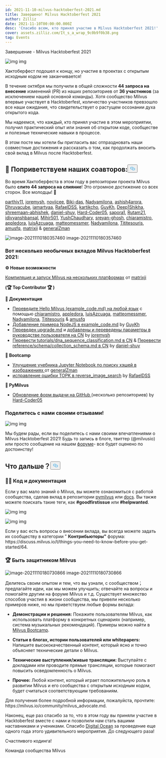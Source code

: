 ```yaml
---
id: 2021-11-10-milvus-hacktoberfest-2021.md
title: Завершено! Milvus Hacktoberfest 2021
author: Zilliz
date: 2021-11-10T00:00:00.000Z
desc: 'Спасибо всем, кто принял участие в Milvus Hacktoberfest 2021!'
cover: assets.zilliz.com/It_s_a_wrap_9c0b9f0b38.png
tag: Events
---
```

<custom-h1>Завершение - Milvus Hacktoberfest 2021</custom-h1><p>
  
   <span class="img-wrapper"> <img translate="no" src="https://assets.zilliz.com/Blog_cover_a6ce8748d7.jpeg" alt="img" class="doc-image" id="img" />
   </span> <span class="img-wrapper"> <span>img</span> </span></p>
<p>Хактоберфест подошел к концу, но участие в проектах с открытым исходным кодом не заканчивается!</p>
<p>В течение октября мы получили в общей сложности <strong>44 запроса на внесение</strong> изменений (PR) из наших репозиториев от <strong>36 участников</strong> (за исключением нашей основной команды). Хотя сообщество Milvus впервые участвует в Hacktoberfest, количество участников превзошло все наши ожидания, что свидетельствует о растущем осознании духа открытого кода.</p>
<p>Мы надеемся, что каждый, кто принял участие в этом мероприятии, получил практический опыт или знания об открытом коде, сообществе и полезные технические навыки в процессе.️️️️</p>
<p>В этом посте мы хотели бы пригласить вас отпраздновать наши совместные достижения и рассказать о том, как продолжать вносить свой вклад в Milvus после Hacktoberfest.</p>
<h2 id="📣-Shout-out-to-our-contributors" class="common-anchor-header"><strong>📣 Поприветствуем наших соавторов:</strong><button data-href="#📣-Shout-out-to-our-contributors" class="anchor-icon" translate="no">
      <svg translate="no"
        aria-hidden="true"
        focusable="false"
        height="20"
        version="1.1"
        viewBox="0 0 16 16"
        width="16"
      >
        <path
          fill="#0092E4"
          fill-rule="evenodd"
          d="M4 9h1v1H4c-1.5 0-3-1.69-3-3.5S2.55 3 4 3h4c1.45 0 3 1.69 3 3.5 0 1.41-.91 2.72-2 3.25V8.59c.58-.45 1-1.27 1-2.09C10 5.22 8.98 4 8 4H4c-.98 0-2 1.22-2 2.5S3 9 4 9zm9-3h-1v1h1c1 0 2 1.22 2 2.5S13.98 12 13 12H9c-.98 0-2-1.22-2-2.5 0-.83.42-1.64 1-2.09V6.25c-1.09.53-2 1.84-2 3.25C6 11.31 7.55 13 9 13h4c1.45 0 3-1.69 3-3.5S14.5 6 13 6z"
        ></path>
      </svg>
    </button></h2><p>Во время Хактоберфеста в этом году в репозитории проекта Milvus было <strong>слито 44 запроса на слияние</strong>! Это огромное достижение со всех сторон. Все молодцы! 🎉</p>
<p><a href="https://github.com/parthiv11">parthiv11</a>, <a href="https://github.com/joremysh">joremysh</a>, <a href="https://github.com/noviicee">noviicee</a>, <a href="https://github.com/Biki-das">Biki-das</a>, <a href="https://github.com/Nadyamilona">Nadyamilona</a>, <a href="https://github.com/ashish4arora">ashish4arora</a>, <a href="https://github.com/Dhruvacube">Dhruvacube</a>, <a href="https://github.com/iamartyaa">iamartyaa</a>, <a href="https://github.com/RafaelDSS">RafaelDSS</a>, <a href="https://github.com/kartikcho">kartikcho</a>, <a href="https://github.com/GuyKh">GuyKh</a>, <a href="https://github.com/Deep1Shikha">Deep1Shikha</a>, <a href="https://github.com/shreemaan-abhishek">shreemaan-abhishek</a>, <a href="https://github.com/daniel-shuy">daniel-shuy</a>, <a href="https://github.com/Hard-Coder05">Hard-Coder05</a>, <a href="https://github.com/sapora1">sapora1</a>, <a href="https://github.com/Rutam21">Rutam21</a>, <a href="https://github.com/idivyanshbansal">idivyanshbansal</a>, <a href="https://github.com/Mihir501">Mihir501</a>, <a href="https://github.com/Ayushchaudhary-Github">YushChaudhary</a>, <a href="https://github.com/sreyan-ghosh">sreyan-ghosh</a>, <a href="https://github.com/chiaramistro">chiaramistro</a>, <a href="https://github.com/appledora">appledora</a>, <a href="https://github.com/luisAzcuaga">luisAzcuaga</a>, <a href="https://github.com/matteomessmer">matteomessmer</a>, <a href="https://github.com/Nadyamilona">Nadyamilona</a>, <a href="https://github.com/Tititesouris">Tititesouris</a>, <a href="https://github.com/amusfq">amusfq</a>, <a href="https://github.com/matrixji">matrixji</a> &amp; <a href="https://github.com/zamanmub">generalZman</a></p>
<p>
  
   <span class="img-wrapper"> <img translate="no" src="https://assets.zilliz.com/_80b0d87746.png" alt="image-20211110180357460" class="doc-image" id="image-20211110180357460" />
   </span> <span class="img-wrapper"> <span>image-20211110180357460</span> </span></p>
<h3 id="Here-are-some-extraordinary-Milvus-Hacktoberfest-2021-contributions" class="common-anchor-header">Вот несколько необычных вкладов Milvus Hacktoberfest 2021:</h3><p><strong>⚙️ Новые возможности</strong></p>
<p><a href="https://github.com/milvus-io/milvus/issues/7706">Компиляция и запуск Milvus на нескольких платформах</a> от <a href="https://github.com/matrixji">matrixji</a></p>
<p><strong>(🏆 Top Contributor 🏆 )</strong></p>
<p><strong>📝 Документация</strong></p>
<ul>
<li><a href="https://github.com/milvus-io/bootcamp/issues/720">Переведите Hello Milvus (example_code.md) на любой язык</a> с помощью <a href="https://github.com/chiaramistro">chiaramistro</a>, <a href="https://github.com/appledora">appledora</a>, <a href="https://github.com/luisAzcuaga">luisAzcuaga</a>, <a href="https://github.com/matteomessmer">matteomessmer</a>, <a href="https://github.com/Nadyamilona">Nadyamilona</a>, <a href="https://github.com/Tititesouris">Tititesouris</a> &amp; <a href="https://github.com/amusfq">amusfq</a></li>
<li><a href="https://github.com/milvus-io/bootcamp/issues/720">Добавление примера NodeJS в example_code.md</a> by <a href="https://github.com/GuyKh">GuyKh</a></li>
<li><a href="https://github.com/milvus-io/milvus-docs/pull/921/files">Переведен upgrade.md</a> и <a href="https://github.com/milvus-io/milvus-docs/pull/892">добавлены и переведены параметры в руководстве пользователя на CN</a> by <a href="https://github.com/joremysh">joremysh</a></li>
<li><a href="https://github.com/milvus-io/milvus-docs/pull/753">Перевести tutorials/dna_sequence_classification.md в CN</a> &amp; <a href="https://github.com/milvus-io/milvus-docs/pull/752">Перевести reference/schema/collection_schema.md в CN</a> by <a href="https://github.com/daniel-shuy">daniel-shuy</a></li>
</ul>
<p><strong>🚀 Bootcamp</strong></p>
<ul>
<li><a href="https://github.com/milvus-io/bootcamp/pull/858">Улучшение учебника Jupyter Notebook по поиску хэшей в изображениях </a>от <a href="https://github.com/zamanmub">generalZman</a></li>
<li><a href="https://github.com/milvus-io/bootcamp/pull/792">исправление ошибки TOPK в reverse_image_search</a> by <a href="https://github.com/RafaelDSS">RafaelDSS</a></li>
</ul>
<p><strong>🐍 PyMilvus</strong></p>
<ul>
<li><a href="https://github.com/milvus-io/pymilvus/issues/741">Обновление форм выдачи на GitHub </a>(несколько репозиториев) by <a href="https://github.com/Hard-Coder05">Hard-Coder05</a></li>
</ul>
<h3 id="Share-your-feedback-with-us" class="common-anchor-header">Поделитесь с нами своими отзывами!</h3><p>
  
   <span class="img-wrapper"> <img translate="no" src="https://assets.zilliz.com/h3_412b0f649b.png" alt="img" class="doc-image" id="img" />
   </span> <span class="img-wrapper"> <span>img</span> </span></p>
<p>Мы будем рады, если вы поделитесь с нами своими впечатлениями о Milvus Hacktoberfest 2021! Будь то запись в блоге, твиттер (@milvusio) или просто сообщение на нашем <a href="https://discuss.milvus.io/c/hacktoberfest/9">форуме</a>- все будет оценено по достоинству!</p>
<h2 id="Whats-Next" class="common-anchor-header">Что дальше？<button data-href="#Whats-Next" class="anchor-icon" translate="no">
      <svg translate="no"
        aria-hidden="true"
        focusable="false"
        height="20"
        version="1.1"
        viewBox="0 0 16 16"
        width="16"
      >
        <path
          fill="#0092E4"
          fill-rule="evenodd"
          d="M4 9h1v1H4c-1.5 0-3-1.69-3-3.5S2.55 3 4 3h4c1.45 0 3 1.69 3 3.5 0 1.41-.91 2.72-2 3.25V8.59c.58-.45 1-1.27 1-2.09C10 5.22 8.98 4 8 4H4c-.98 0-2 1.22-2 2.5S3 9 4 9zm9-3h-1v1h1c1 0 2 1.22 2 2.5S13.98 12 13 12H9c-.98 0-2-1.22-2-2.5 0-.83.42-1.64 1-2.09V6.25c-1.09.53-2 1.84-2 3.25C6 11.31 7.55 13 9 13h4c1.45 0 3-1.69 3-3.5S14.5 6 13 6z"
        ></path>
      </svg>
    </button></h2><h3 id="👩‍💻-Code--Documentation" class="common-anchor-header"><strong>👩‍💻</strong> <strong>Код и документация</strong></h3><p>Если у вас мало знаний о Milvus, вы можете ознакомиться с работой сообщества, сделав вклад в репозитории <a href="https://github.com/milvus-io/pymilvus">pymilvus</a> или <a href="https://github.com/milvus-io/milvus-docs">docs</a>. Вы также можете поискать такие теги, как <strong>#goodfirstissue</strong> или <strong>#helpwanted</strong>.</p>
<p>
  
   <span class="img-wrapper"> <img translate="no" src="https://assets.zilliz.com/h4_f18c9b6c2c.png" alt="img" class="doc-image" id="img" />
   </span> <span class="img-wrapper"> <span>img</span> </span></p>
<p>
  
   <span class="img-wrapper"> <img translate="no" src="https://assets.zilliz.com/h5_a4f90c24a8.png" alt="img" class="doc-image" id="img" />
   </span> <span class="img-wrapper"> <span>img</span> </span></p>
<p>Если у вас есть вопросы о внесении вклада, вы всегда можете задать их сообществу в категории " <strong>Контрибьюторы"</strong> форума: https://discuss.milvus.io/t/things-you-need-to-know-before-you-get-started/64.</p>
<h3 id="🏆-Be-a-Milvus-Advocate" class="common-anchor-header">🏆 Быть защитником Milvus</h3><p>
  
   <span class="img-wrapper"> <img translate="no" src="https://assets.zilliz.com/advocate_1052d8249a.jpg" alt="image-20211110180730866" class="doc-image" id="image-20211110180730866" />
   </span> <span class="img-wrapper"> <span>image-20211110180730866</span> </span></p>
<p>Делитесь своим опытом и тем, что вы узнали, с сообществом； предлагайте идеи, как мы можем улучшить; отвечайте на вопросы и помогайте другим на форуме Milvus и т.д. Существует множество способов участия в жизни сообщества, мы привели несколько примеров ниже, но мы приветствуем любые формы вклада:</p>
<ul>
<li><p><strong>Демонстрации и решения:</strong> Покажите пользователям Milvus, как использовать платформу в конкретных сценариях (например, система музыкальных рекомендаций). Примеры можно найти в <a href="https://github.com/milvus-io/bootcamp">Milvus Bootcamp</a>.</p></li>
<li><p><strong>Статьи в блогах, истории пользователей или whitepapers:</strong> Напишите высококачественный контент, который ясно и точно объясняет технические детали о Milvus.</p></li>
<li><p><strong>Технические выступления/живые трансляции:</strong> Выступайте с докладами или проводите прямые трансляции, которые помогают повысить осведомленность о Milvus.</p></li>
<li><p><strong>Прочее:</strong> Любой контент, который играет положительную роль в развитии Milvus и его сообщества с открытым исходным кодом, будет считаться соответствующим требованиям.</p></li>
</ul>
<p>Для получения более подробной информации, пожалуйста, прочтите: https://milvus.io/community/milvus_advocate.md.</p>
<p>Наконец, еще раз спасибо за то, что в этом году вы приняли участие в Hacktoberfest вместе с нами и позволили нам стать вашими наставниками и учениками. Спасибо <a href="https://hacktoberfest.digitalocean.com/">Digital Ocean</a> за проведение еще одного года этого удивительного мероприятия. До следующего раза!</p>
<p>Счастливого кодинга!</p>
<p>Команда сообщества Milvus</p>
